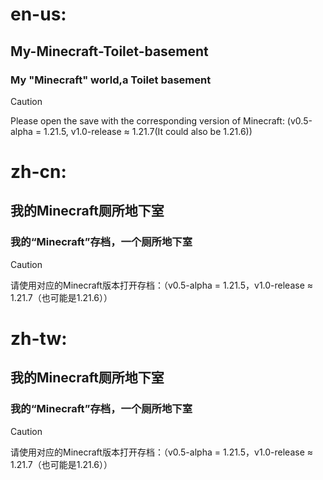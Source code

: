 # en-us:

## My-Minecraft-Toilet-basement
### My "Minecraft" world,a Toilet basement

> [!CAUTION]
>Please open the save with the corresponding version of Minecraft: (v0.5-alpha = 1.21.5, v1.0-release ≈ 1.21.7(It could also be 1.21.6))

# zh-cn:

## 我的Minecraft厕所地下室
### 我的“Minecraft”存档，一个厕所地下室

> [!CAUTION]
> 请使用对应的Minecraft版本打开存档：（v0.5-alpha = 1.21.5，v1.0-release ≈ 1.21.7（也可能是1.21.6））

# zh-tw:
## 我的Minecraft厕所地下室
### 我的“Minecraft”存档，一个厕所地下室

> [!CAUTION]
> 请使用对应的Minecraft版本打开存档：（v0.5-alpha = 1.21.5，v1.0-release ≈ 1.21.7（也可能是1.21.6））
